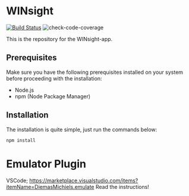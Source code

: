 # WINsight 

[![Build Status](https://github.com/Windesheim-AI-App/WINsight/actions/workflows/app.build.yml/badge.svg)](https://github.com/Windesheim-AI-App/WINsight/actions/workflows/app.build.yml)
![check-code-coverage](https://img.shields.io/badge/code--coverage-100%25-green)

This is the repository for the WINsight-app.

## Prerequisites

Make sure you have the following prerequisites installed on your system before proceeding with the installation:

- Node.js
- npm (Node Package Manager)

## Installation

The installation is quite simple, just run the commands below:

```shell
npm install
```

# Emulator Plugin
VSCode; https://marketplace.visualstudio.com/items?itemName=DiemasMichiels.emulate
Read the instructions!
